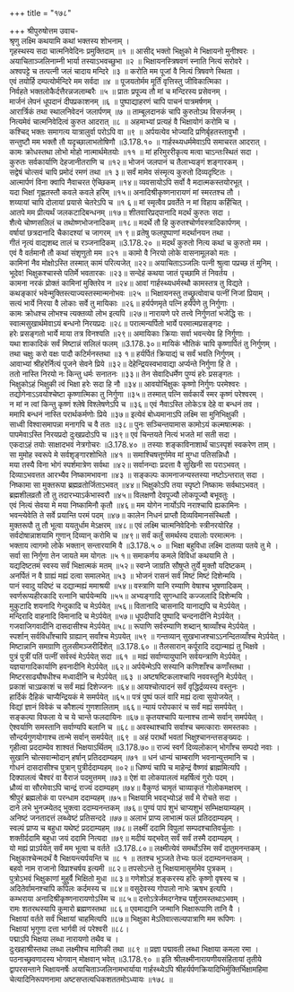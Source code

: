 +++
title = "१७८"

+++
श्रीपुरुषोत्तम उवाच-  
श्रृणु लक्ष्मि कथयामि कथां भक्तस्य शोभनाम् ।  
गृहस्थस्य सदा चात्मनिवेदिनः प्रमुक्तिदाम् ॥१ ॥
आसीद् भक्तो भिक्षुको मे भिक्षायनो मुनीश्वरः ।  
अयाचिताञ्जलिनाम्नी भार्या तस्याऽभवच्छुभा ॥२ ॥
भिक्षायनस्त्रिषवणं स्नाति नित्यं सरोवरे ।  
अश्वपट्टे च तत्पत्नी जलं चादाय मन्दिरे ॥३ ॥
करोति मम पूजां वै नित्यं त्रिषवणे स्थिता ।  
एवं तयोर्हि दम्पत्योर्मन्दिरे मम सर्वदा ॥४ ॥
पूजयतोर्मम मूर्तिं वृत्तिस्तु जीविकात्मिका ।  
निर्वहते भक्तलोकैर्दत्तैरन्नजलाम्बरैः ॥५ ॥
प्रातः प्रपूज्य तौ मां च मन्दिरस्य प्रसेवनम् ।  
मार्जनं लेपनं धूपदानं दीपप्रकाशनम् ॥६ ॥
पुष्पाद्याहरणं चापि पाचनं पात्रमर्षणम् ।  
आरार्त्रिकं तथा स्थालनिवेदनं जलार्पणम् ॥७ ॥
ताम्बूलदानकं चापि कुरुतोऽथ विसर्जनम् ।  
नित्यमेवं चात्मनिवेदित्वं कुरुत आदरात् ॥८ ॥
अहमाभ्यां प्रत्यहं वै भिक्षायोगं करोमि च ।  
कश्चिद् भक्तः समागत्य यात्रालुर्वा परोऽपि वा ॥९ ॥
अर्पयत्येव भोज्यादि प्रणिर्बृहतस्तावुभौ ।  
सन्तुष्टौ मम भक्तौ तौ यदृच्छालाभतोषिणौ ॥3.178.१० ॥
गार्हस्थ्यधर्ममेवाऽपि समाचरत आदरात् ।  
कामः क्रोधस्तथा लोभो मोहो नात्मार्थमेतयोः ॥११ ॥
मां हरिमुररीकृत्य मत्वा चाऽन्तःस्थितं सदा ।  
कुरुतः सर्वकार्याणि देहजानीतराणि च ॥१२॥
भोजनं जलपानं च तैलाभ्यङ्गं शङ्गारकम् ।  
सद्वेषं चोत्सवं चापि प्रमोदं रमणं तथा ॥१ ३॥
सर्वं मामेव संस्मृत्य कुरुतो दिव्यदृष्टितः ।  
आत्मार्पणं विना क्वापि नैवाचरत ऐच्छिकम् ॥१४॥
व्यवसायोऽपि सर्वो वै मदात्मकस्तयोरभूत् ।  
यदा भिक्षां गृह्णतस्तौ कवले कवले हरिम् ॥१५॥
अनादिश्रीकृष्णनारायणं मां स्मरतश्च तौ ।  
शय्यायां चापि दोलायां प्रयासे चेतरेऽपि च ॥१ ६॥
मां स्मृत्वैव प्रवर्तेते न मां विहाय कर्हिचित् ।  
आतपे मम प्रीत्यर्थं जलकटादिबन्धनम् ॥१७॥
शीतवारिप्रद्पानादि मदर्थं कुरुतः सदा ।  
शैत्ये चोष्णसलिलं च तथोष्णभोजनादिकम् ॥१८॥
मदर्थे तौ हि कुरुतश्चोर्णवस्त्रादिकार्पणम् ।  
वर्षायां छत्रदानादि चैकादश्यां च जागरम् ॥१ ९॥
व्रतेषु फलपुष्पाणां मदर्थानयन तथा ।  
गीतं नृत्यं वाद्यशब्द तालं च रञ्जनादिकम् ॥3.178.२० ॥
मदर्थं कुरुतो नित्य कथां च कुरुतो मम ।  
एवं वै वर्तमानौ तौ कथां संशृणुतो मम ॥२१ ॥
कामो वै निरयो लोके वासनामूलको मतः ।  
कामिनां नैव मोक्षोऽस्ति तस्मात् कामं परित्यजेत् ॥२२॥
अयाचिताऽञ्जलिः पत्नी श्रुत्वा पप्रच्छ तं मुनिम् ।  
भूदेव! भिक्षुकश्चास्से पतिर्मे भवतारकः ॥२३॥
सन्देहं कथया जातं पृच्छामि तं निवर्तय ।  
कामना नरकं प्रोक्तं कामिनां मुक्तिरेव न ॥२४॥
आवां गार्हस्थ्यधर्मस्थौ कामस्तत्र तु विद्यते ।  
कथङ्कारं भवेन्मुक्तिस्त्याज्यस्तस्मान्मनोभवः ॥२५ ॥
भिक्षायनस्तु तच्छ्रुत्वोवाच पत्नीं निजां प्रियाम् ।  
सत्यं भार्ये निरया वै लोकाः सर्वे तु मायिकाः ॥२६॥
हर्यर्पणमृते पत्नि हर्यर्पणे तु निर्गुणाः ।  
कामः क्रोधश्च लोभश्च त्यक्तव्यो लोभ इत्यपि ॥२७॥
नारायणे परे तत्त्वे निर्गुणतां भजेद्धि सः ।  
स्वात्मसुखार्थमेवाऽयं बन्धनो निरयप्रदः ॥२८॥
परात्मन्यर्पितो भार्ये परमात्मप्रसङ्गदः ।  
हरेः प्रसङ्गतो भार्ये माया तत्र विनश्यति ॥२९॥
अमायिकाः क्रियाः सर्वा भवन्त्येव हि निर्गुणाः ।  
यथा शाकादिकं सर्वं मिष्टान्नं सलिलं फलम् ॥3.178.३०॥
मायिकं भौतिकं चापि कृष्णार्पितं तु निर्गुणम् ।  
तथा चक्षुः करो वक्षः पादौ कटिर्मनस्तथा ॥३ १॥
हर्यर्पितं क्रियाद्यं च सर्वं भवति निर्गुणम् ।  
आवाभ्यां श्रीहरेर्नित्यं पूजने सेवने प्रिये ॥३२॥
देहेन्द्रियस्वभावाद्या अर्प्यन्ते निर्गुणा हि ते ।  
ततो नास्ति निरयो नः किन्तु धर्मः सनातनः ॥३३॥
तेन सेवादिधर्मेण पुण्यं हरेः प्रसङ्गतः ।  
भिक्षुकोऽहं भिक्षुकी त्वं भिक्षा हरेः सदा हि नौ ॥३४॥
आवयोर्भिक्षुकः कृष्णो निर्गुणः परमेश्वरः ।  
तद्योगेनाऽऽवयोश्चेष्टा कृष्णात्मिका तु निर्गुणा ॥३५॥
तस्मात् पत्नि सर्वकार्ये स्मर कृष्णं परेश्वरम् ।  
न मां न त्वां किन्तु कृष्णं श्लेषे विश्लेषणेऽपि च ॥३६॥
एवं नैवाऽस्ति लोकेऽत्र देहे वा बन्धनं तव ।  
ममापि बन्धनं नास्ति परार्थकर्मणोः प्रिये ॥३७॥
इत्येवं बोध्यमानाऽपि लक्ष्मि सा मुनिभिक्षुकी ।  
साध्वी विश्वासमापन्ना मनागपि च वै ततः ॥३८॥
पुनः सञ्चिन्तयामास कामोऽयं कल्मषात्मकः ।  
पापमेवाऽस्ति निरयप्रदो दुःखप्रदोऽपि च ॥३९॥
एवं चिन्तयते नित्यं भजते मां सती सदा ।  
एकदाऽहं तयोः साक्षादभवं नेत्रगोचरः ॥3.178.४० ॥
तस्याः शङ्काविनाशार्थं चाऽस्पृशं स्वकरेण ताम् ।  
सा मुमोह स्वरूपे मे सर्वशृङ्गारशोभिते ॥४१ ॥
समाश्चिषत्तूर्णमेव मां मुग्धा पतिसन्निधौ ।  
मया तस्यै विना भोगं स्पर्शमात्रेण सर्वथा ॥४२॥
सर्वानन्दाः प्रदत्ता वै सुखिनी सा पराऽभवत् ।  
दिव्याऽभवत्तत आरभ्यैव निष्कामभावना ॥४३ ॥
सङ्कल्पः कामनाजन्यस्तस्या नष्टोऽन्तरात् सदा ।  
निष्कामा सा मुक्तरूपा ब्रह्मव्रतोर्जिताऽभवत् ॥४४॥
भिक्षुकोऽपि तया स्पृष्टो निष्कामः सर्वथाऽभवत् ।  
ब्रह्मशीलव्रतौ तौ तु तदारभ्याऽर्कभास्वरौ ॥४५॥
विलक्षणौ देवपूज्यौ लोकपूज्यौ बभूवतुः ।  
एवं नित्यं सेवया मे मया निष्कामिनौ कृतौ ॥४६॥
मम योगेन नार्योऽपि नराश्चापि ह्यकामिनः ।  
भवन्त्येवेति ते सर्वे प्रयान्ति परमं पदम् ॥४७॥
कालेन निधनं प्राप्तौ दिव्यविमानसंस्थितौ ।  
मुक्तरूपौ तु तौ भूत्वा ययतुर्धाम मेऽक्षरम् ॥४८॥
एवं लक्ष्मि चात्मनिवेदिनोः स्त्रीनरयोरिह ।  
सर्वदोषान्नाशयामि गुणान् दिव्यान् करोमि च ॥४९॥
सर्वं कर्तुं समर्थस्य दयालोः परमात्मनः ।  
भक्ताय त्वागमो लोके भक्तान् सन्तारयामि वै ॥3.178.५ ० ॥
भिक्षा बहुविधा लक्ष्मि दातव्या पतये तु मे ।  
सर्वा सा निर्गुणा तेन जायते मम योगतः ॥५ १॥
समाकर्णय कमले विविधां कथयामि ते ।  
यद्यदिष्टतमं स्वस्य सर्वं भिक्षात्मकं मतम् ॥५२॥
स्वप्ने जाग्रति सौषुप्ते तुर्ये मुक्तौ यदिष्टकम् ।  
अनर्पितं न वै ग्राह्यं मह्यं दत्वा समालभेत् ॥५३ ॥
भोजनं रासनं सर्वं मिष्टं मिष्टं दिशेन्मयि ।  
पानं स्वादु यदिष्टं च दद्यान्मह्यं ममाश्रयी ॥५४॥
वस्त्राणि यानि रम्याणि वेषाश्च भूषणादिकम् ।  
स्वर्णरूप्यहीरकादि रत्नानि चार्पयेन्मयि ॥५५॥
अभ्यङ्गादि सुगन्धादि कज्जलादि दिशेन्मयि ।  
मुकुटादि शयनादि गेन्दुकादि च मेऽर्पयेत् ॥५६॥
वितानादि चासनादि यानाद्यपि च मेऽर्पयेत् ।  
मन्दिरादि वाहनादि विमानादि च मेऽर्पयेत् ॥५७॥
धूपदीपादि पुष्पादि चन्दनादीनि मेऽर्पयेत् ।  
गजवाजिगवादीनि दासदासीश्च मेऽर्पयेत् ॥५८॥
रूपाणि सर्वरम्याणि शब्दान् श्राव्याँश्च मेऽर्पयेत् ।  
स्पर्शान् सर्वविधाँश्चापि ग्राह्यान् सर्वांश्च मेऽपयेत् ॥५९ ॥
गन्तव्यान् सुखभाजश्चाऽऽनन्दितव्याँश्च मेऽर्पयेत् ।  
मिष्टान्नानि समग्राणि तुलसीमञ्जरीर्दिशेत् ॥3.178.६० ॥
तैलसारान् कर्पूरादि दद्यान्मह्यं तु भिक्षवे ।  
पुत्रं पुत्रीं पतिं पत्नीं सर्वस्वं मेऽर्पयेत् सदा ॥६१ ॥
मह्यं सर्वाण्यायुघानि सर्वयन्त्राणि मेऽर्पयेत् ।  
यज्ञयागादिकार्याणि हवनादीनि मेऽर्पयेत् ॥६२॥
अर्पयेन्मेऽपि सस्यानि कणिशाँश्च कणाँस्तथा ।  
मिष्टरसाढ्यौषधीश्च मध्वादीनि च मेऽर्पयेत् ॥६३ ॥
अष्टषष्टिकलाश्चापि नववस्तूनि मेऽर्पयेत् ।  
प्रकाशं चाऽप्रकाशं च सर्वं मह्यं दिशेज्जनः ॥६४॥
आयश्चोत्पादनं सर्वं वृद्धिर्द्रव्यस्य वस्तुनः ।  
हार्दिकं दैहिकं चाप्यैन्द्रियकं मे समर्पयेत् ॥६५॥
पत्रं पुष्पं फलं वारि मह्यं दत्वा सुयोजयेत् ।  
विद्यां ज्ञानं विवेकं च कौशल्यं गुणशालिताम् ॥६६॥
न्यायं परोपकारं च सर्वं मह्यं समर्पयेत् ।  
सङ्कल्पा विफला ये च ये चान्ते फलदायिनः ॥६७॥
कृतयश्चापि यत्नाश्च तान्मे सर्वान् समर्पयेत् ।  
ऐश्वर्याणि समस्तानि सर्वाण्यपि बलानि च ॥६८॥
अवस्थाश्चापि सर्वाश्च चमत्काराः समस्तकाः ।  
सौन्दर्यगुणयोगाश्च तान्मे सर्वान् समर्पयेत् ॥६९ ॥
अहं परार्थो भवतां भिक्षुश्चानन्तसङ्ख्यदः ।  
गृहीत्वा प्रददाम्येव शाश्वतं भिक्षयाऽर्थितम् ॥3.178.७०॥
राज्यं स्वर्गं दिव्यलोकान् भोगाँश्च सम्पदो नवाः ।  
सुखानि चोत्सवान्मोदान् हर्षान् प्रतिददाम्यहम् ॥७१ ॥
धनं धान्यं चाम्बराणि भवनान्युत्तमानि च ।  
गोधनं दासदासीश्च पुत्रान् पुत्रीर्ददाम्यहम् ॥०२॥
धिष्ण्यं चापि च माहेन्द्रं वैष्णवं ब्राह्ममित्यपि ।  
दिक्पालत्वं चैश्वरं वा वैराजं पदमुत्तमम् ॥७३॥
ऐशं वा लोकपालत्वं महर्षित्वं गुरोः पदम् ।  
ध्रौव्यं वा सौरमेवाऽपि चान्द्रं राज्यं ददाम्यहम् ॥७४॥
वैकुण्ठं चामृतं चाव्याकृतं गोलोकमक्षरम् ।  
श्रीपुरं ब्रह्मलोकं वा परन्धाम ददाम्यहम् ॥७५॥
भिक्षयामि भवद्भ्योऽहं सर्वं मे रोचते सदा ।  
दाने लभे भुनज्म्येतद् भुक्त्वा ददाम्यनन्तकम् ॥७६॥
पुण्यं पापं शुभं चाप्यशुभं सम्भिक्षयाम्यहम् ।  
अनिष्टं जनतादत्तं लब्ध्वेष्टं प्रतिसन्ददे ॥७७॥
अलाभं प्राप्य लाभात्मं फलं प्रतिददाम्यहम् ।  
स्वल्पं प्राप्य च बहुधा यथेष्टं प्रददाम्यहम् ॥७८॥
लक्ष्मीं ददामि विपुलां सम्पदश्चातिवर्चुलाः ।  
शक्तीर्ददामि बहुधा जयं ददामि नित्यदा ॥७९॥
मदीयं यद्भवेत् सर्वं सर्वं तस्मै ददाम्यहम् ।  
यो मह्यं प्राऽर्पयेत् सर्वं मम भूत्वा च वर्तते ॥3.178.८०॥
लक्ष्मीत्येवं समर्थोऽस्मि सर्वं दातुमनन्तकम् ।  
भिक्षुकाश्चेन्मदर्थं वै भिक्षयन्त्यर्पयन्ति च ॥८ १ ॥
ततश्च भुञ्जते तेभ्यः फलं ददाम्यनन्तकम् ।  
बहवो नाम राजानो विप्राश्चर्षय इत्यमी ॥८२॥
तपसोऽन्ते तु भिक्षयामासुर्मामेव पुत्रकम् ।  
पुत्रोऽभवं भिक्षुकाणां मुहुर्वै भिक्षितो मुधा ॥८३॥
गणेशोऽहं शङ्करस्य हरिः कृष्णो वृषस्य च ।  
अदितेर्वामनश्चापि कपिलः कर्दमस्य च ॥८४॥
वसुदेवस्य गोपालो नाभेः ऋषभ इत्यपि ।  
कम्भराया अनादिश्रीकृष्णनारायणोऽस्मि च ॥८५॥
दत्तोऽत्रेर्जमदग्नेश्च पर्शुरामस्तथाऽभवम् ।  
रामः शतरथस्यापि कुमारो ब्रह्मणस्तथा ॥८६॥
एवमाद्यानि जन्मानि भिक्षारूपाणि तानि वै ।  
भिक्षायां वर्तते सर्वं भिक्षायां चाहमित्यपि ॥८७॥
भिक्षुका मेऽतिवात्सल्यपात्राणि मम रूपिणः ।  
भिक्षायां भृगुणा दत्ता भार्गवी त्वं परेश्वरी ॥८८।  
पद्माऽपि भिक्षया लब्धा नारायणो तथैव च ।  
दुःखहाश्रीस्तथा लब्धा लक्ष्मीश्च माणिकी तथा ॥८९ ॥
प्रज्ञा पद्मावती लब्धा भिक्षाया कमला रमा ।  
पठनाच्छ्रवणादस्य भोगवान् मोक्षवान् भवेत् ॥3.178.९० ॥
इति श्रीलक्ष्मीनारायणीयसंहितायां तृतीये द्वापरसन्ताने भिक्षायनर्षेः अयाचिताञ्जलिनामभार्याया गार्हस्थ्येऽपि श्रीहर्यर्पणक्रियादिभिर्मुक्तिर्भिक्षामहिमा चेत्यादिनिरूपणनामा अष्टसप्तत्यधिकशततमोऽध्यायः ॥१७८ ॥
    
